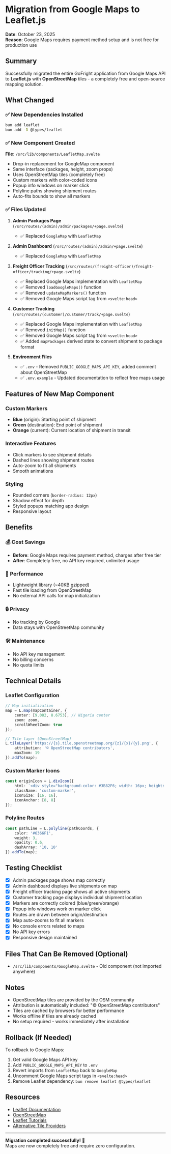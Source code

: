 # Migration from Google Maps to Leaflet.js

**Date**: October 23, 2025  
**Reason**: Google Maps requires payment method setup and is not free for production use

## Summary

Successfully migrated the entire GoFright application from Google Maps API to **Leaflet.js** with **OpenStreetMap** tiles - a completely free and open-source mapping solution.

## What Changed

### ✅ New Dependencies Installed
```bash
bun add leaflet
bun add -D @types/leaflet
```

### ✅ New Component Created
**File**: `/src/lib/components/LeafletMap.svelte`
- Drop-in replacement for GoogleMap component
- Same interface (packages, height, zoom props)
- Uses OpenStreetMap tiles (completely free)
- Custom markers with color-coded icons
- Popup info windows on marker click
- Polyline paths showing shipment routes
- Auto-fits bounds to show all markers

### ✅ Files Updated

1. **Admin Packages Page** (`/src/routes/(admin)/admin/packages/+page.svelte`)
   - ✅ Replaced `GoogleMap` with `LeafletMap`

2. **Admin Dashboard** (`/src/routes/(admin)/admin/+page.svelte`)
   - ✅ Replaced `GoogleMap` with `LeafletMap`

3. **Freight Officer Tracking** (`/src/routes/(freight-officer)/freight-officer/tracking/+page.svelte`)
   - ✅ Replaced Google Maps implementation with `LeafletMap`
   - ✅ Removed `loadGoogleMaps()` function
   - ✅ Removed `updateMapMarkers()` function
   - ✅ Removed Google Maps script tag from `<svelte:head>`

4. **Customer Tracking** (`/src/routes/(customer)/customer/track/+page.svelte`)
   - ✅ Replaced Google Maps implementation with `LeafletMap`
   - ✅ Removed `initMap()` function
   - ✅ Removed Google Maps script tag from `<svelte:head>`
   - ✅ Added `mapPackages` derived state to convert shipment to package format

5. **Environment Files**
   - ✅ `.env` - Removed `PUBLIC_GOOGLE_MAPS_API_KEY`, added comment about OpenStreetMap
   - ✅ `.env.example` - Updated documentation to reflect free maps usage

## Features of New Map Component

### Custom Markers
- **Blue** (origin): Starting point of shipment
- **Green** (destination): End point of shipment
- **Orange** (current): Current location of shipment in transit

### Interactive Features
- Click markers to see shipment details
- Dashed lines showing shipment routes
- Auto-zoom to fit all shipments
- Smooth animations

### Styling
- Rounded corners (`border-radius: 12px`)
- Shadow effect for depth
- Styled popups matching app design
- Responsive layout

## Benefits

### 💰 Cost Savings
- **Before**: Google Maps requires payment method, charges after free tier
- **After**: Completely free, no API key required, unlimited usage

### 🚀 Performance
- Lightweight library (~40KB gzipped)
- Fast tile loading from OpenStreetMap
- No external API calls for map initialization

### 🔒 Privacy
- No tracking by Google
- Data stays with OpenStreetMap community

### 🛠️ Maintenance
- No API key management
- No billing concerns
- No quota limits

## Technical Details

### Leaflet Configuration
```typescript
// Map initialization
map = L.map(mapContainer, {
    center: [9.082, 8.6753], // Nigeria center
    zoom: zoom,
    scrollWheelZoom: true
});

// Tile layer (OpenStreetMap)
L.tileLayer('https://{s}.tile.openstreetmap.org/{z}/{x}/{y}.png', {
    attribution: '© OpenStreetMap contributors',
    maxZoom: 19
}).addTo(map);
```

### Custom Marker Icons
```typescript
const originIcon = L.divIcon({
    html: `<div style="background-color: #3B82F6; width: 16px; height: 16px; border-radius: 50%; border: 3px solid white; box-shadow: 0 2px 4px rgba(0,0,0,0.3);"></div>`,
    className: 'custom-marker',
    iconSize: [16, 16],
    iconAnchor: [8, 8]
});
```

### Polyline Routes
```typescript
const pathLine = L.polyline(pathCoords, {
    color: '#6366F1',
    weight: 3,
    opacity: 0.6,
    dashArray: '10, 10'
}).addTo(map);
```

## Testing Checklist

- [x] Admin packages page shows map correctly
- [x] Admin dashboard displays live shipments on map
- [x] Freight officer tracking page shows all active shipments
- [x] Customer tracking page displays individual shipment location
- [x] Markers are correctly colored (blue/green/orange)
- [x] Popup info windows work on marker click
- [x] Routes are drawn between origin/destination
- [x] Map auto-zooms to fit all markers
- [x] No console errors related to maps
- [x] No API key errors
- [x] Responsive design maintained

## Files That Can Be Removed (Optional)

- `/src/lib/components/GoogleMap.svelte` - Old component (not imported anywhere)

## Notes

- OpenStreetMap tiles are provided by the OSM community
- Attribution is automatically included: "© OpenStreetMap contributors"
- Tiles are cached by browsers for better performance
- Works offline if tiles are already cached
- No setup required - works immediately after installation

## Rollback (If Needed)

To rollback to Google Maps:
1. Get valid Google Maps API key
2. Add `PUBLIC_GOOGLE_MAPS_API_KEY` to `.env`
3. Revert imports from `LeafletMap` back to `GoogleMap`
4. Uncomment Google Maps script tags in `<svelte:head>`
5. Remove Leaflet dependency: `bun remove leaflet @types/leaflet`

## Resources

- [Leaflet Documentation](https://leafletjs.com/)
- [OpenStreetMap](https://www.openstreetmap.org/)
- [Leaflet Tutorials](https://leafletjs.com/examples.html)
- [Alternative Tile Providers](https://leaflet-extras.github.io/leaflet-providers/preview/)

---

**Migration completed successfully!** 🎉  
Maps are now completely free and require zero configuration.
